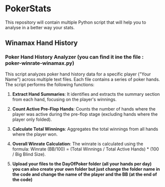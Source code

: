 # PokerStats
This repository will contain multiple Python script that will help you to analyse in a better way your stats.

## Winamax Hand History
### Poker Hand History Analyzer (you can find it ine the file : poker-winrate-winamax.py)

This script analyzes poker hand history data for a specific player ("Your Name") across multiple text files. Each file contains a series of poker hands. The script performs the following functions:

1. **Extract Hand Summaries**: It identifies and extracts the summary section from each hand, focusing on the player's winnings.

2. **Count Active Pre-Flop Hands**: Counts the number of hands where the player was active during the pre-flop stage (excluding hands where the player only folded).

3. **Calculate Total Winnings**: Aggregates the total winnings from all hands where the player won.

4. **Overall Winrate Calculation**: The winrate is calculated using the formula: Winrate (BB/100) = (Total Winnings / Total Active Hands) * (100 / Big Blind Size).

5. **Upload your files to the DayOfPoker folder (all your hands per day) you can also create your own folder but just change the folder name in the code and change the name of the player and the BB (at the end of the code)** 
